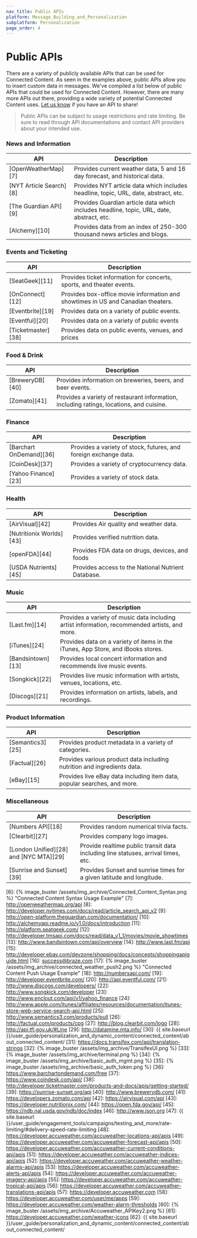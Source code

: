 ```yaml
---
nav_title: Public APIs
platform: Message_Building_and_Personalization
subplatform: Personalization
page_order: 4
---
```


# Public APIs

There are a variety of publicly available APIs that can be used for Connected Content. As seen in the examples above, public APIs allow you to insert custom data in messages.  We've compiled a list below of public APIs that could be used for Connected Content. However, there are many more APIs out there, providing a wide variety of potential Connected Content uses.  [Let us know](mailto:success@braze.com) if you have an API to share!

>  Public APIs can be subject to usage restrictions and rate limiting.  Be sure to read through API documentations and contact API providers about your intended use.

### News and Information

|	 API 	| Description |
| --------- | --- |
| [OpenWeatherMap][7] | Provides current weather data, 5 and 16 day forecast, and historical data. |
| [NYT Article Search][8] | Provides NYT article data which includes headline, topic, URL, date, abstract, etc. |
| [The Guardian API][9] | Provides Guardian article data which includes headline, topic, URL, date, abstract, etc.|
| [Alchemy][10] | Provides data from an index of 250-300 thousand news articles and blogs. |

### Events and Ticketing

|	 API 	| Description |
| --------- | --- |
| [SeatGeek][11]| Provides ticket information for concerts, sports, and theater events.  |
| [OnConnect][12] | Provides box-office movie information and showtimes in US and Canadian theaters. |
| [Eventbrite][19] | Provides data on a variety of public events. |
| [Eventful][20] | Provides data on a variety of public events |
| [Ticketmaster][38] | Provides data on public events, venues, and prices |

### Food & Drink

|  API  | Description |
| --------- | --- |
| [BreweryDB][40] | Provides information on breweries, beers, and beer events. |
| [Zomato][41] | Provides a variety of restaurant information, including ratings, locations, and cuisine. |

### Finance

|  API  | Description |
| --------- | --- |
| [Barchart OnDemand][36] | Provides a variety of stock, futures, and foreign exchange data. |
| [CoinDesk][37] | Provides a variety of cryptocurrency data. |
| [Yahoo Finance][23] | Provides a variety of stock data. |

### Health

|  API  | Description |
| --------- | --- |
| [AirVisual][42] | Provides Air quality and weather data. |
| [Nutritionix Worlds][43] | Provides verified nutrition data. |
| [openFDA][44] | Provides FDA data on drugs, devices, and foods |
| [USDA Nutrients][45] | Provides access to the National Nutrient Database. |

### Music

|	 API 	| Description |
| --------- | --- |
| [Last.fm][14] | Provides a variety of music data including artist information, recommended artists, and more. |
| [iTunes][24] | Provides data on a variety of items in the iTunes, App Store, and iBooks stores. |
| [Bandsintown][13] | Provides local concert information and recommends live music events. |
| [Songkick][22] | Provides live music information with artists, venues, locations, etc. |
| [Discogs][21] | Provides information on artists, labels, and recordings. |

### Product Information

|	 API 	| Description |
| --------- | --- |
| [Semantics3][25] | Provides product metadata in a variety of categories. |
| [Factual][26] | Provides various product data including nutrition and ingredients data. |
| [eBay][15] | Provides live eBay data including item data, popular searches, and more. |

### Miscellaneous

|	 API 	| Description |
| --------- | --- |
| [Numbers API][18] | Provides random numerical trivia facts. |
| [Clearbit][27] | Provides company logo images. |
| [London Unified][28] and [NYC MTA][29] | Provide realtime public transit data including line statuses, arrival times, etc. |
| [Sunrise and Sunset][39] | Provides Sunset and sunrise times for a given latitude and longitude. |

[1]: #aborting-connected-content
[6]: {% image_buster /assets/img_archive/Connected_Content_Syntax.png %} "Connected Content Syntax Usage Example"
[7]: http://openweathermap.org/api
[8]: http://developer.nytimes.com/docs/read/article_search_api_v2
[9]: http://open-platform.theguardian.com/documentation/
[10]: http://alchemyapi.readme.io/v1.0/docs/introduction
[11]: http://platform.seatgeek.com/
[12]: http://developer.tmsapi.com/docs/read/data_v1_1/movies/movie_showtimes
[13]: http://www.bandsintown.com/api/overview
[14]: http://www.last.fm/api
[15]: http://developer.ebay.com/devzone/shopping/docs/concepts/shoppingapiguide.html
[16]: [success@braze.com](mailto:success@braze.com)
[17]: {% image_buster /assets/img_archive/connected_weather_push2.png %} "Connected Content Push Usage Example"
[18]: http://numbersapi.com/
[19]: http://developer.eventbrite.com/
[20]: http://api.eventful.com/
[21]: http://www.discogs.com/developers/
[22]: http://www.songkick.com/developer
[23]: http://www.enclout.com/api/v1/yahoo_finance
[24]: http://www.apple.com/itunes/affiliates/resources/documentation/itunes-store-web-service-search-api.html
[25]: http://www.semantics3.com/products/pull
[26]: http://factual.com/products/cpg
[27]: http://blog.clearbit.com/logo
[28]: http://api.tfl.gov.uk/#Line
[29]: http://datamine.mta.info/
[30]: {{ site.baseurl }}/user_guide/personalization_and_dynamic_content/connected_content/about_connected_content/
[31]: https://docs.transifex.com/api/translation-strings
[32]: {% image_buster /assets/img_archive/TransifexUI.png %}
[33]: {% image_buster /assets/img_archive/terminal.png %}
[34]: {% image_buster /assets/img_archive/basic_auth_mgmt.png %}
[35]: {% image_buster /assets/img_archive/basic_auth_token.png %}
[36]: https://www.barchartondemand.com/free
[37]: https://www.coindesk.com/api/
[38]: http://developer.ticketmaster.com/products-and-docs/apis/getting-started/
[39]: https://sunrise-sunset.org/api
[40]: http://www.brewerydb.com/
[41]: https://developers.zomato.com/api
[42]: https://airvisual.com/api
[43]: https://developer.nutritionix.com/
[44]: https://open.fda.gov/api/
[45]: https://ndb.nal.usda.gov/ndb/doc/index
[46]: http://www.json.org
[47]: {{ site.baseurl }}/user_guide/engagement_tools/campaigns/testing_and_more/rate-limiting/#delivery-speed-rate-limiting
[48]: https://developer.accuweather.com/accuweather-locations-api/apis
[49]: https://developer.accuweather.com/accuweather-forecast-api/apis
[50]: https://developer.accuweather.com/accuweather-current-conditions-api/apis
[51]: https://developer.accuweather.com/accuweather-indices-api/apis
[52]: https://developer.accuweather.com/accuweather-weather-alarms-api/apis
[53]: https://developer.accuweather.com/accuweather-alerts-api/apis
[54]: https://developer.accuweather.com/accuweather-imagery-api/apis
[55]: https://developer.accuweather.com/accuweather-tropical-api/apis
[56]: https://developer.accuweather.com/accuweather-translations-api/apis
[57]: https://developer.accuweather.com
[58]: https://developer.accuweather.com/user/me/apps
[59]: https://developer.accuweather.com/weather-alarm-thresholds
[60]: {% image_buster /assets/img_archive/Accuweather_APIKey2.png %}
[61]: https://developer.accuweather.com/weather-icons
[62]: {{ site.baseurl }}/user_guide/personalization_and_dynamic_content/connected_content/about_connected_content/
